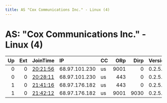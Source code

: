 ```yaml
---
title: AS "Cox Communications Inc." - Linux (4)
---
```


# AS: "Cox Communications Inc." - Linux (4)

|   Up |   Ext | JoinTime                                                                                            | IP            | CC   |   ORp |   Dirp | Version   | Contact   | Nickname   |   eFamMembers |
|-----:|------:|:----------------------------------------------------------------------------------------------------|:--------------|:-----|------:|-------:|:----------|:----------|:-----------|--------------:|
|    0 |     0 | [20:21:56](https://metrics.torproject.org/rs.html#details/042285AC8C7CC7BD5CD564A6937C693A5CAACE3A) | 68.97.101.230 | us   |  9001 |      0 | 0.2.5.16  | None      | OrangeTor1 |             1 |
|    0 |     0 | [20:28:11](https://metrics.torproject.org/rs.html#details/37FB105EE158D1C9BC3AA450F1DBDF3B837717B5) | 68.97.101.230 | us   |   443 |      0 | 0.2.5.16  | None      | OrangeTor2 |             1 |
|    1 |     0 | [21:41:16](https://metrics.torproject.org/rs.html#details/E6726B0C3D7995F683D538928061C7AD4B06CD3F) | 68.97.176.182 | us   |   443 |      0 | 0.2.5.16  | None      | OrangeTor2 |             1 |
|    1 |     0 | [21:42:12](https://metrics.torproject.org/rs.html#details/1F666F43FCB524BCBE0E9B32E6FBBEE869ED77B5) | 68.97.176.182 | us   |  9001 |   9030 | 0.2.5.16  | None      | OrangeTor1 |             1 |
